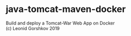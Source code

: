 # java-tomcat-maven-docker
Build and deploy a Tomcat-War Web App on Docker \
(c) Leonid Gorshkov 2019
